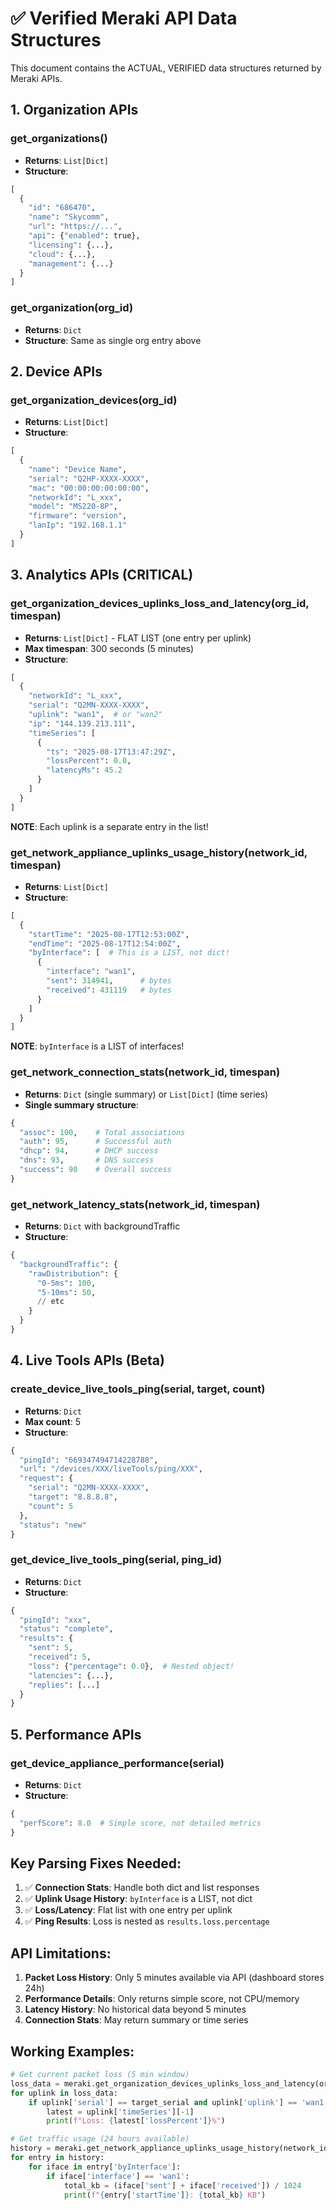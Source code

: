 # ✅ Verified Meraki API Data Structures

This document contains the ACTUAL, VERIFIED data structures returned by Meraki APIs.

## 1. Organization APIs

### get_organizations()
- **Returns**: `List[Dict]`
- **Structure**:
```python
[
  {
    "id": "686470",
    "name": "Skycomm",
    "url": "https://...",
    "api": {"enabled": true},
    "licensing": {...},
    "cloud": {...},
    "management": {...}
  }
]
```

### get_organization(org_id)
- **Returns**: `Dict`
- **Structure**: Same as single org entry above

## 2. Device APIs

### get_organization_devices(org_id)
- **Returns**: `List[Dict]`
- **Structure**:
```python
[
  {
    "name": "Device Name",
    "serial": "Q2HP-XXXX-XXXX",
    "mac": "00:00:00:00:00:00",
    "networkId": "L_xxx",
    "model": "MS220-8P",
    "firmware": "version",
    "lanIp": "192.168.1.1"
  }
]
```

## 3. Analytics APIs (CRITICAL)

### get_organization_devices_uplinks_loss_and_latency(org_id, timespan)
- **Returns**: `List[Dict]` - FLAT LIST (one entry per uplink)
- **Max timespan**: 300 seconds (5 minutes)
- **Structure**:
```python
[
  {
    "networkId": "L_xxx",
    "serial": "Q2MN-XXXX-XXXX",
    "uplink": "wan1",  # or "wan2"
    "ip": "144.139.213.111",
    "timeSeries": [
      {
        "ts": "2025-08-17T13:47:29Z",
        "lossPercent": 0.0,
        "latencyMs": 45.2
      }
    ]
  }
]
```
**NOTE**: Each uplink is a separate entry in the list!

### get_network_appliance_uplinks_usage_history(network_id, timespan)
- **Returns**: `List[Dict]`
- **Structure**:
```python
[
  {
    "startTime": "2025-08-17T12:53:00Z",
    "endTime": "2025-08-17T12:54:00Z",
    "byInterface": [  # This is a LIST, not dict!
      {
        "interface": "wan1",
        "sent": 314941,      # bytes
        "received": 431119   # bytes
      }
    ]
  }
]
```
**NOTE**: `byInterface` is a LIST of interfaces!

### get_network_connection_stats(network_id, timespan)
- **Returns**: `Dict` (single summary) or `List[Dict]` (time series)
- **Single summary structure**:
```python
{
  "assoc": 100,    # Total associations
  "auth": 95,      # Successful auth
  "dhcp": 94,      # DHCP success
  "dns": 93,       # DNS success
  "success": 90    # Overall success
}
```

### get_network_latency_stats(network_id, timespan)
- **Returns**: `Dict` with backgroundTraffic
- **Structure**:
```python
{
  "backgroundTraffic": {
    "rawDistribution": {
      "0-5ms": 100,
      "5-10ms": 50,
      // etc
    }
  }
}
```

## 4. Live Tools APIs (Beta)

### create_device_live_tools_ping(serial, target, count)
- **Returns**: `Dict`
- **Max count**: 5
- **Structure**:
```python
{
  "pingId": "669347494714228788",
  "url": "/devices/XXX/liveTools/ping/XXX",
  "request": {
    "serial": "Q2MN-XXXX-XXXX",
    "target": "8.8.8.8",
    "count": 5
  },
  "status": "new"
}
```

### get_device_live_tools_ping(serial, ping_id)
- **Returns**: `Dict`
- **Structure**:
```python
{
  "pingId": "xxx",
  "status": "complete",
  "results": {
    "sent": 5,
    "received": 5,
    "loss": {"percentage": 0.0},  # Nested object!
    "latencies": {...},
    "replies": [...]
  }
}
```

## 5. Performance APIs

### get_device_appliance_performance(serial)
- **Returns**: `Dict`
- **Structure**:
```python
{
  "perfScore": 8.0  # Simple score, not detailed metrics
}
```

## Key Parsing Fixes Needed:

1. ✅ **Connection Stats**: Handle both dict and list responses
2. ✅ **Uplink Usage History**: `byInterface` is a LIST, not dict
3. ✅ **Loss/Latency**: Flat list with one entry per uplink
4. ✅ **Ping Results**: Loss is nested as `results.loss.percentage`

## API Limitations:

1. **Packet Loss History**: Only 5 minutes available via API (dashboard stores 24h)
2. **Performance Details**: Only returns simple score, not CPU/memory
3. **Latency History**: No historical data beyond 5 minutes
4. **Connection Stats**: May return summary or time series

## Working Examples:

```python
# Get current packet loss (5 min window)
loss_data = meraki.get_organization_devices_uplinks_loss_and_latency(org_id, 300)
for uplink in loss_data:
    if uplink['serial'] == target_serial and uplink['uplink'] == 'wan1':
        latest = uplink['timeSeries'][-1]
        print(f"Loss: {latest['lossPercent']}%")

# Get traffic usage (24 hours available)
history = meraki.get_network_appliance_uplinks_usage_history(network_id, 86400)
for entry in history:
    for iface in entry['byInterface']:
        if iface['interface'] == 'wan1':
            total_kb = (iface['sent'] + iface['received']) / 1024
            print(f"{entry['startTime']}: {total_kb} KB")
```